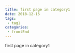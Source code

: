 ```yaml
---
title: first page in category1
date: 2018-12-15
tags:
 - tag1
categories:
 - frontEnd
---
```


first page in category1